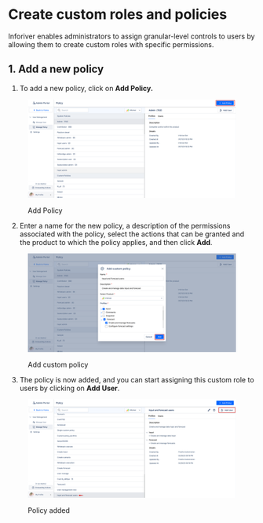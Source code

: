 # Create custom roles and policies

Inforiver enables administrators to assign granular-level controls to users by allowing them to create custom roles with specific permissions.

## 1. Add a new policy

1. To add a new policy, click on **Add Policy.**

<figure><img src="../../.gitbook/assets/image (1271).png" alt=""><figcaption><p>Add Policy</p></figcaption></figure>

2. Enter a name for the new policy, a description of the permissions associated with the policy, select the actions that can be granted and the product to which the policy applies, and then click **Add**.

<figure><img src="../../.gitbook/assets/image (1272).png" alt=""><figcaption><p>Add custom policy</p></figcaption></figure>

3. The policy is now added, and you can start assigning this custom role to users by clicking on **Add User**.

<figure><img src="../../.gitbook/assets/image (1273).png" alt=""><figcaption><p>Policy added</p></figcaption></figure>
